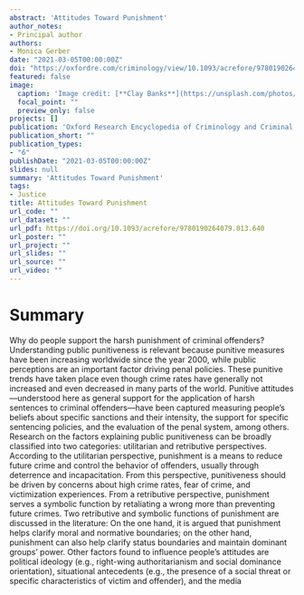 ```yaml
---
abstract: 'Attitudes Toward Punishment'
author_notes:
- Principal author
authors:
- Monica Gerber
date: "2021-03-05T00:00:00Z"
doi: "https://oxfordre.com/criminology/view/10.1093/acrefore/9780190264079.001.0001/acrefore-9780190264079-e-640"
featured: false
image:
  caption: 'Image credit: [**Clay Banks**](https://unsplash.com/photos/qT7fZVbDcqE)'
  focal_point: ""
  preview_only: false
projects: []
publication: 'Oxford Research Encyclopedia of Criminology and Criminal Justice'
publication_short: ""
publication_types:
- "6"
publishDate: "2021-03-05T00:00:00Z"
slides: null
summary: 'Attitudes Toward Punishment'
tags:
- Justice
title: Attitudes Toward Punishment
url_code: ""
url_dataset: ""
url_pdf: https://doi.org/10.1093/acrefore/9780190264079.013.640
url_poster: ""
url_project: ""
url_slides: ""
url_source: ""
url_video: ""
---
```


# Summary

Why do people support the harsh punishment of criminal offenders? Understanding public punitiveness is relevant because punitive measures have been increasing worldwide since the year 2000, while public perceptions are an important factor driving penal policies. These punitive trends have taken place even though crime rates have generally not increased and even decreased in many parts of the world. Punitive attitudes—understood here as general support for the application of harsh sentences to criminal offenders—have been captured measuring people’s beliefs about specific sanctions and their intensity, the support for specific sentencing policies, and the evaluation of the penal system, among others. Research on the factors explaining public punitiveness can be broadly classified into two categories: utilitarian and retributive perspectives. According to the utilitarian perspective, punishment is a means to reduce future crime and control the behavior of offenders, usually through deterrence and incapacitation. From this perspective, punitiveness should be driven by concerns about high crime rates, fear of crime, and victimization experiences. From a retributive perspective, punishment serves a symbolic function by retaliating a wrong more than preventing future crimes. Two retributive and symbolic functions of punishment are discussed in the literature: On the one hand, it is argued that punishment helps clarify moral and normative boundaries; on the other hand, punishment can also help clarify status boundaries and maintain dominant groups’ power. Other factors found to influence people’s attitudes are political ideology (e.g., right-wing authoritarianism and social dominance orientation), situational antecedents (e.g., the presence of a social threat or specific characteristics of victim and offender), and the media

